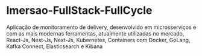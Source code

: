 # Imersao-FullStack-FullCycle
Aplicação de monitoramento de delivery, desenvolvido em microsserviços e com as mais modernas ferramentas, atualmente utilizadas no mercado, React-Js, Nest-Js, Next-Js, Kubernetes, Containers com Docker, GoLang, Kafka Connect, Elasticsearch e Kibana 

